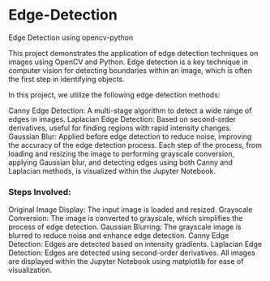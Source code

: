 # Edge-Detection
Edge Detection using opencv-python

This project demonstrates the application of edge detection techniques on images using OpenCV and Python. Edge detection is a key technique in computer vision for detecting boundaries within an image, which is often the first step in identifying objects.

In this project, we utilize the following edge detection methods:

Canny Edge Detection: A multi-stage algorithm to detect a wide range of edges in images.
Laplacian Edge Detection: Based on second-order derivatives, useful for finding regions with rapid intensity changes.
Gaussian Blur: Applied before edge detection to reduce noise, improving the accuracy of the edge detection process.
Each step of the process, from loading and resizing the image to performing grayscale conversion, applying Gaussian blur, and detecting edges using both Canny and Laplacian methods, is visualized within the Jupyter Notebook.

### Steps Involved:
Original Image Display: The input image is loaded and resized.
Grayscale Conversion: The image is converted to grayscale, which simplifies the process of edge detection.
Gaussian Blurring: The grayscale image is blurred to reduce noise and enhance edge detection.
Canny Edge Detection: Edges are detected based on intensity gradients.
Laplacian Edge Detection: Edges are detected using second-order derivatives.
All images are displayed within the Jupyter Notebook using matplotlib for ease of visualization.

